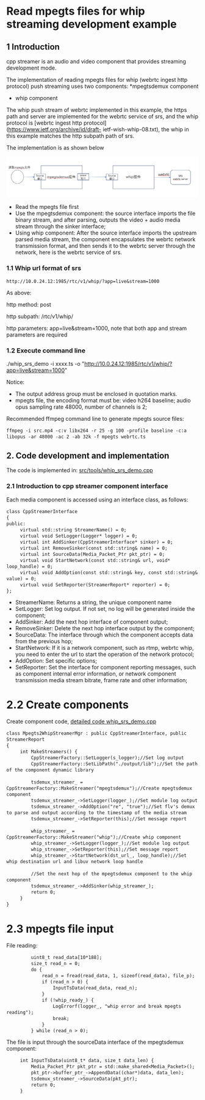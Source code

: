 # Read mpegts files for whip streaming development example
## 1 Introduction
cpp streamer is an audio and video component that provides streaming development mode.

The implementation of reading mpegts files for whip (webrtc ingest http protocol) push streaming uses two components:
*mpegtsdemux component
* whip component

The whip push stream of webrtc implemented in this example, the https path and server are implemented for the webrtc service of srs, and the whip protocol is [webrtc ingest http protocol](https://www.ietf.org/archive/id/draft- ietf-wish-whip-08.txt), the whip in this example matches the http subpath path of srs.

The implementation is as shown below

![cpp_stream exampe1](imgs/mpegts2whip_srs.png)

* Read the mpegts file first
* Use the mpegtsdemux component: the source interface imports the file binary stream, and after parsing, outputs the video + audio media stream through the sinker interface;
* Using whip component: After the source interface imports the upstream parsed media stream, the component encapsulates the webrtc network transmission format, and then sends it to the webrtc server through the network, here is the webrtc service of srs.

### 1.1 Whip url format of srs
```
http://10.0.24.12:1985/rtc/v1/whip/?app=live&stream=1000
```
As above:

http method: post

http subpath: /rtc/v1/whip/

http parameters: app=live&stream=1000, note that both app and stream parameters are required

### 1.2 Execute command line

./whip_srs_demo -i xxxx.ts -o "http://10.0.24.12:1985/rtc/v1/whip/?app=live&stream=1000"

Notice:
* The output address group must be enclosed in quotation marks.
* mpegts file, the encoding format must be: video h264 baseline; audio opus sampling rate 48000, number of channels is 2;

Recommended ffmpeg command line to generate mpegts source files:
```
ffmpeg -i src.mp4 -c:v libx264 -r 25 -g 100 -profile baseline -c:a libopus -ar 48000 -ac 2 -ab 32k -f mpegts webrtc.ts
```

## 2. Code development and implementation
The code is implemented in: [src/tools/whip_srs_demo.cpp](../src/tools/whip_srs_demo.cpp)

### 2.1 Introduction to cpp streamer component interface
Each media component is accessed using an interface class, as follows:
```
class CppStreamerInterface
{
public:
     virtual std::string StreamerName() = 0;
     virtual void SetLogger(Logger* logger) = 0;
     virtual int AddSinker(CppStreamerInterface* sinker) = 0;
     virtual int RemoveSinker(const std::string& name) = 0;
     virtual int SourceData(Media_Packet_Ptr pkt_ptr) = 0;
     virtual void StartNetwork(const std::string& url, void* loop_handle) = 0;
     virtual void AddOption(const std::string& key, const std::string& value) = 0;
     virtual void SetReporter(StreamerReport* reporter) = 0;
};
```
* StreamerName: Returns a string, the unique component name
* SetLogger: Set log output. If not set, no log will be generated inside the component;
* AddSinker: Add the next hop interface of component output;
* RemoveSinker: Delete the next hop interface output by the component;
* SourceData: The interface through which the component accepts data from the previous hop;
* StartNetwork: If it is a network component, such as rtmp, webrtc whip, you need to enter the url to start the operation of the network protocol;
* AddOption: Set specific options;
* SetReporter: Set the interface for component reporting messages, such as component internal error information, or network component transmission media stream bitrate, frame rate and other information;

# 2.2 Create components
Create component code, [detailed code whip_srs_demo.cpp](../src/tools/whip_srs_demo.cpp)
```
class Mpegts2WhipStreamerMgr : public CppStreamerInterface, public StreamerReport
{
     int MakeStreamers() {
         CppStreamerFactory::SetLogger(s_logger);//Set log output
         CppStreamerFactory::SetLibPath("./output/lib");//Set the path of the component dynamic library

         tsdemux_streamer_ = CppStreamerFactory::MakeStreamer("mpegtsdemux");//Create mpegtsdemux component
         tsdemux_streamer_->SetLogger(logger_);//Set module log output
         tsdemux_streamer_->AddOption("re", "true");//Set flv's demux to parse and output according to the timestamp of the media stream
         tsdemux_streamer_->SetReporter(this);//Set message report
 
         whip_streamer_ = CppStreamerFactory::MakeStreamer("whip");//Create whip component
         whip_streamer_->SetLogger(logger_);//Set module log output
         whip_streamer_->SetReporter(this);//Set message report
         whip_streamer_->StartNetwork(dst_url_, loop_handle);//Set whip destination url and libuv network loop handle

         //Set the next hop of the mpegtsdemux component to the whip component
         tsdemux_streamer_->AddSinker(whip_streamer_);
         return 0;
     }
}
```

# 2.3 mpegts file input
File reading:
```
         uint8_t read_data[10*188];
         size_t read_n = 0;
         do {
             read_n = fread(read_data, 1, sizeof(read_data), file_p);
             if (read_n > 0) {
                 InputTsData(read_data, read_n);
             }
             if (!whip_ready_) {
                 LogErrorf(logger_, "whip error and break mpegts reading");
                 break;
             }
         } while (read_n > 0);
```
The file is input through the sourceData interface of the mpegtsdemux component:
```
     int InputTsData(uint8_t* data, size_t data_len) {
         Media_Packet_Ptr pkt_ptr = std::make_shared<Media_Packet>();
         pkt_ptr->buffer_ptr_->AppendData((char*)data, data_len);
         tsdemux_streamer_->SourceData(pkt_ptr);
         return 0;
     }
```